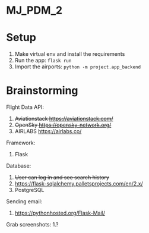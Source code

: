 # MJ_PDM_2

# Setup

1. Make virtual env and install the requirements
2. Run the app: `flask run`
3. Import the airports: `python -m project.app_backend`

# Brainstorming

Flight Data API:
1. ~~Aviationstack https://aviationstack.com/~~
2. ~~OpenSky https://opensky-network.org/~~
3. AIRLABS https://airlabs.co/

Framework:
1. Flask

Database:
1. ~~User can log in and see search history~~
2. https://flask-sqlalchemy.palletsprojects.com/en/2.x/
3. PostgreSQL


Sending email:
1. https://pythonhosted.org/Flask-Mail/


Grab screenshots:
1.?
